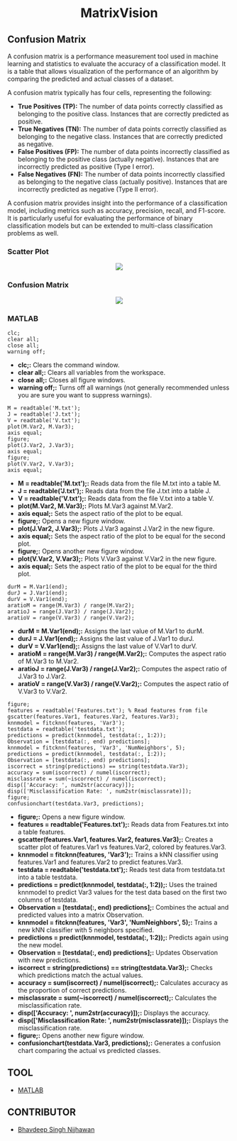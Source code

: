 <h1 align="center">MatrixVision</h1>

## Confusion Matrix

A confusion matrix is a performance measurement tool used in machine learning and statistics to evaluate the accuracy of a classification model. It is a table that allows visualization of the performance of an algorithm by comparing the predicted and actual classes of a dataset.

A confusion matrix typically has four cells, representing the following:

- **True Positives (TP):** The number of data points correctly classified as belonging to the positive class. Instances that are correctly predicted as positive.
- **True Negatives (TN):** The number of data points correctly classified as belonging to the negative class. Instances that are correctly predicted as negative.
- **False Positives (FP):** The number of data points incorrectly classified as belonging to the positive class (actually negative). Instances that are incorrectly predicted as positive (Type I error).
- **False Negatives (FN):** The number of data points incorrectly classified as belonging to the negative class (actually positive). Instances that are incorrectly predicted as negative (Type II error).

A confusion matrix provides insight into the performance of a classification model, including metrics such as accuracy, precision, recall, and F1-score. It is particularly useful for evaluating the performance of binary classification models but can be extended to multi-class classification problems as well.

### Scatter Plot

<p align="center">
  <img src="https://github.com/BhavdeepSinghNijhawan/MatrixVision/assets/143419096/8885e86f-92f3-4bd7-97ef-e2988a189ee8" />
</p>

### Confusion Matrix

<p align="center">
  <img src="https://github.com/BhavdeepSinghNijhawan/MatrixVision/assets/143419096/84751a93-cb06-4156-b60d-b1c162392d6d" />
</p>

### MATLAB

```
clc;
clear all;
close all;
warning off;
```

- **clc;:** Clears the command window.
- **clear all;:** Clears all variables from the workspace.
- **close all;:** Closes all figure windows.
- **warning off;:** Turns off all warnings (not generally recommended unless you are sure you want to suppress warnings).

```
M = readtable('M.txt');
J = readtable('J.txt');
V = readtable('V.txt');
plot(M.Var2, M.Var3);
axis equal;
figure;
plot(J.Var2, J.Var3);
axis equal;
figure;
plot(V.Var2, V.Var3);
axis equal;
```

- **M = readtable('M.txt');:** Reads data from the file M.txt into a table M.
- **J = readtable('J.txt');:** Reads data from the file J.txt into a table J.
- **V = readtable('V.txt');:** Reads data from the file V.txt into a table V.
- **plot(M.Var2, M.Var3);:** Plots M.Var3 against M.Var2.
- **axis equal;:** Sets the aspect ratio of the plot to be equal.
- **figure;:** Opens a new figure window.
- **plot(J.Var2, J.Var3);:** Plots J.Var3 against J.Var2 in the new figure.
- **axis equal;:** Sets the aspect ratio of the plot to be equal for the second plot.
- **figure;:** Opens another new figure window.
- **plot(V.Var2, V.Var3);:** Plots V.Var3 against V.Var2 in the new figure.
- **axis equal;:** Sets the aspect ratio of the plot to be equal for the third plot.

```
durM = M.Var1(end);
durJ = J.Var1(end);
durV = V.Var1(end);
aratioM = range(M.Var3) / range(M.Var2);
aratioJ = range(J.Var3) / range(J.Var2);
aratioV = range(V.Var3) / range(V.Var2);
```

- **durM = M.Var1(end);:** Assigns the last value of M.Var1 to durM.
- **durJ = J.Var1(end);:** Assigns the last value of J.Var1 to durJ.
- **durV = V.Var1(end);:** Assigns the last value of V.Var1 to durV.
- **aratioM = range(M.Var3) / range(M.Var2);:** Computes the aspect ratio of M.Var3 to M.Var2.
- **aratioJ = range(J.Var3) / range(J.Var2);:** Computes the aspect ratio of J.Var3 to J.Var2.
- **aratioV = range(V.Var3) / range(V.Var2);:** Computes the aspect ratio of V.Var3 to V.Var2.

```
figure;
features = readtable('Features.txt'); % Read features from file
gscatter(features.Var1, features.Var2, features.Var3);
knnmodel = fitcknn(features, 'Var3');
testdata = readtable('testdata.txt');
predictions = predict(knnmodel, testdata(:, 1:2));
Observation = [testdata(:, end) predictions];
knnmodel = fitcknn(features, 'Var3', 'NumNeighbors', 5);
predictions = predict(knnmodel, testdata(:, 1:2));
Observation = [testdata(:, end) predictions];
iscorrect = string(predictions) == string(testdata.Var3);
accuracy = sum(iscorrect) / numel(iscorrect);
misclassrate = sum(~iscorrect) / numel(iscorrect);
disp(['Accuracy: ', num2str(accuracy)]);
disp(['Misclassification Rate: ', num2str(misclassrate)]);
figure;
confusionchart(testdata.Var3, predictions);
```

- **figure;:** Opens a new figure window.
- **features = readtable('Features.txt');:** Reads data from Features.txt into a table features.
- **gscatter(features.Var1, features.Var2, features.Var3);:** Creates a scatter plot of features.Var1 vs features.Var2, colored by features.Var3.
- **knnmodel = fitcknn(features, 'Var3');:** Trains a kNN classifier using features.Var1 and features.Var2 to predict features.Var3.
- **testdata = readtable('testdata.txt');:** Reads test data from testdata.txt into a table testdata.
- **predictions = predict(knnmodel, testdata(:, 1:2));:** Uses the trained knnmodel to predict Var3 values for the test data based on the first two columns of testdata.
- **Observation = [testdata(:, end) predictions];:** Combines the actual and predicted values into a matrix Observation.
- **knnmodel = fitcknn(features, 'Var3', 'NumNeighbors', 5);:** Trains a new kNN classifier with 5 neighbors specified.
- **predictions = predict(knnmodel, testdata(:, 1:2));:** Predicts again using the new model.
- **Observation = [testdata(:, end) predictions];:** Updates Observation with new predictions.
- **iscorrect = string(predictions) == string(testdata.Var3);:** Checks which predictions match the actual values.
- **accuracy = sum(iscorrect) / numel(iscorrect);:** Calculates accuracy as the proportion of correct predictions.
- **misclassrate = sum(~iscorrect) / numel(iscorrect);:** Calculates the misclassification rate.
- **disp(['Accuracy: ', num2str(accuracy)]);:** Displays the accuracy.
- **disp(['Misclassification Rate: ', num2str(misclassrate)]);:** Displays the misclassification rate.
- **figure;:** Opens another new figure window.
- **confusionchart(testdata.Var3, predictions);:** Generates a confusion chart comparing the actual vs predicted classes.

## TOOL

- [MATLAB](https://matlab.mathworks.com/)

## CONTRIBUTOR

- [Bhavdeep Singh Nijhawan](https://www.linkedin.com/in/bhavdeep-singh-nijhawan-739634280)
